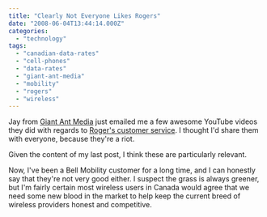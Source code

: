 ```yaml
---
title: "Clearly Not Everyone Likes Rogers"
date: "2008-06-04T13:44:14.000Z"
categories: 
  - "technology"
tags: 
  - "canadian-data-rates"
  - "cell-phones"
  - "data-rates"
  - "giant-ant-media"
  - "mobility"
  - "rogers"
  - "wireless"
---
```


Jay from [Giant Ant Media](http://giantantmedia.com/) just emailed me a few awesome YouTube videos they did with regards to [Roger's customer service](http://www.rogers.com/web/resources/service/selectLanguageNonFlash.jsp?targetURL=%252Fweb%252FRogers.portal). I thought I'd share them with everyone, because they're a riot.

Given the content of my last post, I think these are particularly relevant.

Now, I've been a Bell Mobility customer for a long time, and I can honestly say that they're not very good either. I suspect the grass is always greener, but I'm fairly certain most wireless users in Canada would agree that we need some new blood in the market to help keep the current breed of wireless providers honest and competitive.
